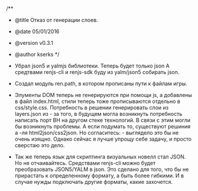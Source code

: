/**
 * @title Отказ от генерации слоев.
 * @date 05/01/2016
 * @version v0.3.1
 * @author kserks
*/

* Убрал json5 и yalmjs библиотеки. Теперь будет только json
    А средтвами renjs-cli и renjs-sdk буду из yalm/json5 собирать json.
* Создал модуль ren.path, в котором прописаны пути к файлам игры.
* Элументы DOM теперь не генерируются при помощи js, а добавлены
  в файл index.html, стили теперь тоже прописываются отдельно в css/style.css.
 Потребность в решении генерировать слои из layers.json из - за того, в будущем могла возникнуть потребность написать порт ВН на другом стеке технологий.
 В связи с этим могли бы возникнуть проблемы. А если подумать то, существуют решиния а -ля html2json/css2json. Но согласитесь: - выглядело это бы не очень изящно. Однако сейчас я лучше упрощу себе задачу, и просто сверстаю это дело.
 
 * Так же теперь язык для скриптинга визуальных новелл стал JSON. Но не отчаивайтесь. Средствами  renjs-cli  можно будет преобразовать JSON5/YALM в json. Это сделано для того, что бы не прирастать к определенному формату, а быть более гибкими. И в случае нужды подключать другие форматы, какие захочется.